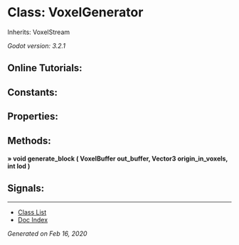 # Class: VoxelGenerator

Inherits: VoxelStream

_Godot version: 3.2.1_


## Online Tutorials: 



## Constants:


## Properties:


## Methods:

#### » void generate_block ( VoxelBuffer out_buffer, Vector3 origin_in_voxels, int lod ) 



## Signals:


---
* [Class List](Class_List.md)
* [Doc Index](../01_get-started.md)

_Generated on Feb 16, 2020_

